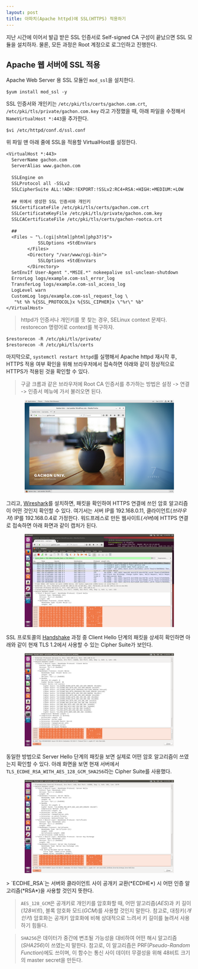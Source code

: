 ```yaml
---
layout: post
title: 아파치(Apache httpd)에 SSL(HTTPS) 적용하기
---
```


지난 시간에 이어서 발급 받은 SSL 인증서로 Self-signed CA 구성이 끝났으면 SSL 모듈을 설치하자. 물론, 모든 과정은 Root 계정으로 로그인하고 진행한다.

## Apache 웹 서버에 SSL 적용

Apache Web Server 용 SSL 모듈인 `mod_ssl`을 설치한다.

```shell
$yum install mod_ssl -y
```

SSL 인증서와 개인키는 `/etc/pki/tls/certs/gachon.com.crt`, `/etc/pki/tls/private/gachon.com.key` 라고 가정했을 때, 아래 파일을 수정해서 `NameVirtualHost *:443`을 추가한다.

```shell
$vi /etc/httpd/conf.d/ssl.conf
```

위 파일 맨 아래 줄에 SSL을 적용할 VirtualHost를 설정한다.

```
<VirtualHost *:443>
  ServerName gachon.com
  ServerAlias www.gachon.com

  SSLEngine on
  SSLProtocol all -SSLv2
  SSLCipherSuite ALL:!ADH:!EXPORT:!SSLv2:RC4+RSA:+HIGH:+MEDIUM:+LOW

  ## 위에서 생성한 SSL 인증서와 개인키
  SSLCertificateFile /etc/pki/tls/certs/gachon.com.crt
  SSLCertificateKeyFile /etc/pki/tls/private/gachon.com.key
  SSLCACertificateFile /etc/pki/tls/certs/gachon-rootca.crt

  ##
  <Files ~ "\.(cgi|shtml|phtml|php3?)$">
            SSLOptions +StdEnvVars
        </Files>
        <Directory "/var/www/cgi-bin">
            SSLOptions +StdEnvVars
        </Directory>
  SetEnvIf User-Agent ".*MSIE.*" nokeepalive ssl-unclean-shutdown
  ErrorLog logs/example.com-ssl_error_log
  TransferLog logs/example.com-ssl_access_log
  LogLevel warn
  CustomLog logs/example.com-ssl_request_log \
   "%t %h %{SSL_PROTOCOL}x %{SSL_CIPHER}x \"%r\" %b"
</VirtualHost>
```
> httpd가 인증서나 개인키를 못 찾는 경우, SELinux context 문제다. restorecon 명령어로 context를 복구하자.

```
$restorecon -R /etc/pki/tls/private/
$restorecon -R /etc/pki/tls/certs
```

마지막으로, `systemctl restart httpd`를 실행해서 Apache httpd 재시작 후, HTTPS 적용 여부 확인을 위해 브라우저에서 접속하면 아래와 같이 정상적으로 HTTPS가 적용된 것을 확인할 수 있다.
> 구글 크롬과 같은 브라우저에 Root CA 인증서를 추가하는 방법은 설정 -> 연결 -> 인증서 메뉴에 가서 불러오면 된다.

<p align="center">
  <img src="https://raw.githubusercontent.com/henrychoi7/henrychoi7.github.io/master/img/170919/gachon.png" width="80%">
</p>

그리고, [Wireshark](https://www.wireshark.org/download.html)를 설치하면, 패킷을 확인하여 HTTPS 연결에 쓰인 암호 알고리즘이 어떤 것인지 확인할 수 있다. 여기서는 서버 IP를 192.168.0.11, 클라이언트(*브라우저*) IP를 192.168.0.4로 가정한다. 워드프레스로 만든 웹사이트(*서버*)에 HTTPS 연결로 접속하면 아래 화면과 같이 캡처가 된다.

<p align="center">
  <img src="https://raw.githubusercontent.com/henrychoi7/henrychoi7.github.io/master/img/170919/wireshark1.png" width="80%">
</p>

SSL 프로토콜의 [Handshake](https://www.ibm.com/support/knowledgecenter/en/SSFKSJ_7.1.0/com.ibm.mq.doc/sy10660_.htm) 과정 중 Client Hello 단계의 패킷을 상세히 확인하면 아래와 같이 현재 TLS 1.2에서 사용할 수 있는 Cipher Suite가 보인다.

<p align="center">
  <img src="https://raw.githubusercontent.com/henrychoi7/henrychoi7.github.io/master/img/170919/wireshark2.png" width="80%">
</p>

동일한 방법으로 Server Hello 단계의 패킷을 보면 실제로 어떤 암호 알고리즘이 쓰였는지 확인할 수 있다. 아래 화면을 보면 현재 서버에서 `TLS_ECDHE_RSA_WITH_AES_128_GCM_SHA256`라는 Cipher Suite를 사용했다.

<p align="center">
  <img src="https://raw.githubusercontent.com/henrychoi7/henrychoi7.github.io/master/img/170919/wireshark3.png" width="80%">
</p>
> `ECDHE_RSA`는 서버와 클라이언트 사이 공개키 교환(*ECDHE*) 시 어떤 인증 알고리즘(*RSA*)을 사용할 것인지 뜻한다.

> `AES_128_GCM`은 공개키로 개인키를 암호화할 때, 어떤 알고리즘(*AES*)과 키 길이(*128비트*), 블록 암호화 모드(*GCM*)를 사용할 것인지 말한다. 참고로, 대칭키(*개인키*) 암호화는 공개키 암호화에 비해 상대적으로 느려서 키 길이를 늘려서 사용하기 힘들다.

> `SHA256`은 데이터가 중간에 변조될 가능성을 대비하여 어떤 해시 알고리즘(*SHA256*)이 쓰였는지 말한다. 참고로, 이 알고리즘은 PRF(*Pseudo-Random Function*)에도 쓰이며, 이 함수는 통신 사이 데이터 무결성을 위해 48비트 크기의 master secret을 만든다.
